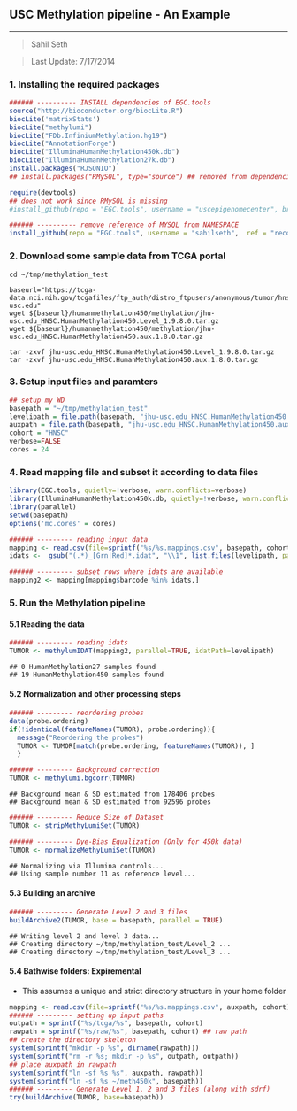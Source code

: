 USC Methylation pipeline - An Example
-----
-----

> Sahil Seth

> Last Update: 7/17/2014


### 1. Installing the required packages

```r
###### ---------- INSTALL dependencies of EGC.tools
source("http://bioconductor.org/biocLite.R")
biocLite('matrixStats')
biocLite("methylumi")
biocLite("FDb.InfiniumMethylation.hg19")
biocLite("AnnotationForge")
biocLite("IlluminaHumanMethylation450k.db")
biocLite("IlluminaHumanMethylation27k.db")
install.packages("RJSONIO")
## install.packages("RMySQL", type="source") ## removed from dependencies

require(devtools)
## does not work since RMySQL is missing
#install_github(repo = "EGC.tools", username = "uscepigenomecenter", branch = "recovery")

###### ---------- remove reference of MYSQL from NAMESPACE
install_github(repo = "EGC.tools", username = "sahilseth",  ref = "recovery")
```

### 2. Download some sample data from TCGA portal
```
cd ~/tmp/methylation_test

baseurl="https://tcga-data.nci.nih.gov/tcgafiles/ftp_auth/distro_ftpusers/anonymous/tumor/hnsc/cgcc/jhu-usc.edu"
wget ${baseurl}/humanmethylation450/methylation/jhu-usc.edu_HNSC.HumanMethylation450.Level_1.9.8.0.tar.gz
wget ${baseurl}/humanmethylation450/methylation/jhu-usc.edu_HNSC.HumanMethylation450.aux.1.8.0.tar.gz

tar -zxvf jhu-usc.edu_HNSC.HumanMethylation450.Level_1.9.8.0.tar.gz
tar -zxvf jhu-usc.edu_HNSC.HumanMethylation450.aux.1.8.0.tar.gz
```

### 3. Setup input files and paramters

```r
## setup my WD
basepath = "~/tmp/methylation_test"
levelipath = file.path(basepath, "jhu-usc.edu_HNSC.HumanMethylation450.Level_1.9.8.0")
auxpath = file.path(basepath, "jhu-usc.edu_HNSC.HumanMethylation450.aux.1.8.0")
cohort = "HNSC"
verbose=FALSE
cores = 24
```


### 4. Read mapping file and subset it according to data files

```r
library(EGC.tools, quietly=!verbose, warn.conflicts=verbose)
library(IlluminaHumanMethylation450k.db, quietly=!verbose, warn.conflicts=verbose)
library(parallel)
setwd(basepath)
options('mc.cores' = cores)

###### --------- reading input data
mapping <- read.csv(file=sprintf("%s/%s.mappings.csv", basepath, cohort), stringsAsFactors=FALSE)
idats <-  gsub("(.*)_[Grn|Red]*.idat", "\\1", list.files(levelipath, pattern="idat"))

###### --------- subset rows where idats are available
mapping2 <- mapping[mapping$barcode %in% idats,]
```

### 5. Run the Methylation pipeline
#### 5.1 Reading the data

```r
###### --------- reading idats
TUMOR <- methylumIDAT(mapping2, parallel=TRUE, idatPath=levelipath)
```

```
## 0 HumanMethylation27 samples found
## 19 HumanMethylation450 samples found
```

#### 5.2 Normalization and other processing steps

```r
###### --------- reordering probes
data(probe.ordering)
if(!identical(featureNames(TUMOR), probe.ordering)){
  message("Reordering the probes")
  TUMOR <- TUMOR[match(probe.ordering, featureNames(TUMOR)), ]
  }

###### --------- Background correction
TUMOR <- methylumi.bgcorr(TUMOR)
```

```
## Background mean & SD estimated from 178406 probes
## Background mean & SD estimated from 92596 probes
```

```r
###### --------- Reduce Size of Dataset
TUMOR <- stripMethyLumiSet(TUMOR)

###### --------- Dye-Bias Equalization (Only for 450k data)
TUMOR <- normalizeMethyLumiSet(TUMOR)
```

```
## Normalizing via Illumina controls...
## Using sample number 11 as reference level...
```

#### 5.3 Building an archive
```r
###### --------- Generate Level 2 and 3 files
buildArchive2(TUMOR, base = basepath, parallel = TRUE)
```

```
## Writing level 2 and level 3 data...
## Creating directory ~/tmp/methylation_test/Level_2 ...
## Creating directory ~/tmp/methylation_test/Level_3 ...
```

#### 5.4 Bathwise folders: Expiremental
- This assumes a unique and strict directory structure in your home folder


```r
mapping <- read.csv(file=sprintf("%s/%s.mappings.csv", auxpath, cohort), stringsAsFactors=FALSE)
###### --------- setting up input paths
outpath = sprintf("%s/tcga/%s", basepath, cohort)
rawpath = sprintf("%s/raw/%s", basepath, cohort) ## raw path
## create the directory skeleton
system(sprintf("mkdir -p %s", dirname(rawpath)))
system(sprintf("rm -r %s; mkdir -p %s", outpath, outpath))
## place auxpath in rawpath
system(sprintf("ln -sf %s %s", auxpath, rawpath))
system(sprintf("ln -sf %s ~/meth450k", basepath))
###### --------- Generate Level 1, 2 and 3 files (along with sdrf)
try(buildArchive(TUMOR, base=basepath))
```

